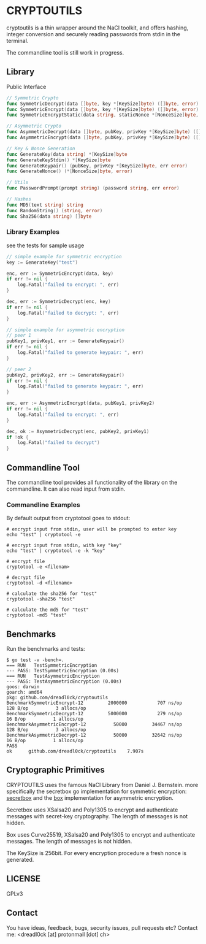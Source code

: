 # CRYPTOUTILS

cryptoutils is a thin wrapper around the NaCl toolkit,
and offers hashing, integer conversion and securely reading passwords from stdin in the terminal.

The commandline tool is still work in progress.

## Library

Public Interface

```go
// Symmetric Crypto
func SymmetricDecrypt(data []byte, key *[KeySize]byte) ([]byte, error)
func SymmetricEncrypt(data []byte, key *[KeySize]byte) ([]byte, error)
func SymmetricEncryptStatic(data string, staticNonce *[NonceSize]byte, key *[KeySize]byte) []byte

// Asymmetric Crypto
func AsymmetricDecrypt(data []byte, pubKey, privKey *[KeySize]byte) ([]byte, bool)
func AsymmetricEncrypt(data []byte, pubKey, privKey *[KeySize]byte) ([]byte, error)

// Key & Nonce Generation
func GenerateKey(data string) *[KeySize]byte
func GenerateKeyStdin() *[KeySize]byte
func GenerateKeypair() (pubKey, privKey *[KeySize]byte, err error)
func GenerateNonce() (*[NonceSize]byte, error)

// Utils
func PasswordPrompt(prompt string) (password string, err error)

// Hashes
func MD5(text string) string
func RandomString() (string, error)
func Sha256(data string) []byte

```

### Library Examples

see the tests for sample usage

```go
// simple example for symmetric encryption
key := GenerateKey("test")

enc, err := SymmetricEncrypt(data, key)
if err != nil {
    log.Fatal("failed to encrypt: ", err)
}

dec, err := SymmetricDecrypt(enc, key)
if err != nil {
    log.Fatal("failed to decrypt: ", err)
}

// simple example for asymmetric encryption
// peer 1
pubKey1, privKey1, err := GenerateKeypair()
if err != nil {
    log.Fatal("failed to generate keypair: ", err)
}

// peer 2
pubKey2, privKey2, err := GenerateKeypair()
if err != nil {
    log.Fatal("failed to generate keypair: ", err)
}

enc, err := AsymmetricEncrypt(data, pubKey1, privKey2)
if err != nil {
    log.Fatal("failed to encrypt: ", err)
}

dec, ok := AsymmetricDecrypt(enc, pubKey2, privKey1)
if !ok {
    log.Fatal("failed to decrypt")
}
```

## Commandline Tool

The commandline tool provides all functionality of the library on the commandline.
It can also read input from stdin.

### Commandline Examples

By default output from cryptotool goes to stdout:

```shell
# encrypt input from stdin, user will be prompted to enter key
echo "test" | cryptotool -e

# encrypt input from stdin, with key "key"
echo "test" | cryptotool -e -k "key"

# encrypt file
cryptotool -e <filenam>

# decrypt file
cryptotool -d <filename>

# calculate the sha256 for "test"
cryptotool -sha256 "test"

# calculate the md5 for "test"
cryptotool -md5 "test"
```

## Benchmarks

Run the benchmarks and tests:

```shell
$ go test -v -bench=.
=== RUN   TestSymmetricEncryption
--- PASS: TestSymmetricEncryption (0.00s)
=== RUN   TestAsymmetricEncryption
--- PASS: TestAsymmetricEncryption (0.00s)
goos: darwin
goarch: amd64
pkg: github.com/dreadl0ck/cryptoutils
BenchmarkSymmetricEncrypt-12     	 2000000	       707 ns/op	     128 B/op	       3 allocs/op
BenchmarkSymmetricDecrypt-12     	 5000000	       279 ns/op	      16 B/op	       1 allocs/op
BenchmarkAsymmetricEncrypt-12    	   50000	     34467 ns/op	     128 B/op	       3 allocs/op
BenchmarkAsymmetricDecrypt-12    	   50000	     32642 ns/op	      16 B/op	       1 allocs/op
PASS
ok  	github.com/dreadl0ck/cryptoutils	7.907s
```

## Cryptographic Primitives

CRYPTOUTILS uses the famous NaCl Library from Daniel J. Bernstein.
more specifically the secretbox go implementation for symmetric encryption: [secretbox](https://github.com/golang/crypto/tree/master/nacl/secretbox) and the [box](https://github.com/golang/crypto/tree/master/nacl/box) implementation for asymmetric encryption.

Secretbox uses XSalsa20 and Poly1305 to encrypt and authenticate messages with
secret-key cryptography. The length of messages is not hidden.

Box uses Curve25519, XSalsa20 and Poly1305 to encrypt and authenticate
messages. The length of messages is not hidden.

The KeySize is 256bit.
For every encryption procedure a fresh nonce is generated.

## LICENSE

GPLv3

## Contact

You have ideas, feedback, bugs, security issues, pull requests etc?
    Contact me: <dreadl0ck [at] protonmail [dot] ch>
